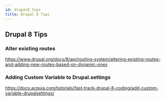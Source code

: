 ```yaml
---
id: drupal8_tips
title: Drupal 8 Tips
---
```


## Drupal 8 Tips

### Alter existing routes

https://www.drupal.org/docs/8/api/routing-system/altering-existing-routes-and-adding-new-routes-based-on-dynamic-ones

### Adding Custom Variable to Drupal.settings

https://docs.acquia.com/tutorials/fast-track-drupal-8-coding/add-custom-variable-drupalsettings/